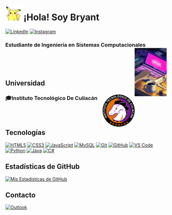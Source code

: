 # <img src="recursos/hello.gif" width="50px"> ¡Hola! Soy Bryant 
[![LinkedIn](https://img.shields.io/badge/LinkedIn-0077B5?style=flat&logo=linkedin&logoColor=white)](https://www.linkedin.com/in/bryant-trujillo-736a23170/)
[![Instagram](https://img.shields.io/badge/Instagram-E4405F?style=flat&logo=instagram&logoColor=white)](https://www.instagram.com/bryant.trujillo/)

### Estudiante de Ingeniería en Sistemas Computacionales <img src="recursos/dev.gif" width="100px" align="right"> 
<br><br><br>
## Universidad

### 🎓Instituto Tecnológico De Culiacán <img src="recursos/tec.png" width="100px" align="right">

<br><br>
## Tecnologías


[![HTML5](https://img.shields.io/badge/-HTML5-E34F26?style=flat&logo=html5&logoColor=white)]()
[![CSS3](https://img.shields.io/badge/-CSS3-1572B6?style=flat&logo=css3&logoColor=white)]()
[![JavaScript](https://img.shields.io/badge/-JavaScript-eed718?style=flat&logo=javascript&logoColor=ffffff)]()
[![MySQL](https://img.shields.io/badge/-MySQL-F29111?style=flat&logo=mysql&logoColor=FFFFFF)]()
[![Git](http://img.shields.io/badge/-Git-F1502F?style=flat&logo=git&logoColor=FFFFFF)]()
[![GitHub](http://img.shields.io/badge/-Github-000000?style=flat&logo=github&logoColor=FFFFFF)]()
[![VS Code](http://img.shields.io/badge/-VS%20Code-007ACC?style=flat&logo=visual%20studio%20code&logoColor=white)]()
[![Python](https://img.shields.io/badge/Python-3776AB?style=flat&logo=python&logoColor=white)]()
[![Java](https://img.shields.io/badge/Java-ED8B00?style=flat&logo=openjdk&logoColor=white)]()
[![C#](https://img.shields.io/badge/C%23-239120?style=flat&logo=c-sharp&logoColor=white)]()



## Estadísticas de GitHub

[![Mis Estadísticas de GitHub](https://github-readme-stats.vercel.app/api?username=BryantTrujilloAcosta&show_icons=true&theme=dark)](https://github.com/BryantTrujilloAcosta)

## Contacto
<a href="mailto:bryant_trujillo@hotmail.com">
    <img src="https://img.shields.io/badge/Microsoft_Outlook-0078D4?style=flat&logo=microsoft-outlook&logoColor=white" alt="Outlook">
</a>



